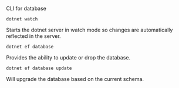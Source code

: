 CLI for database

    dotnet watch
Starts the dotnet server in watch mode so changes are automatically reflected in the server.

    dotnet ef database
Provides the ability to update or drop the database.

    dotnet ef database update
Will upgrade the database based on the current schema.

